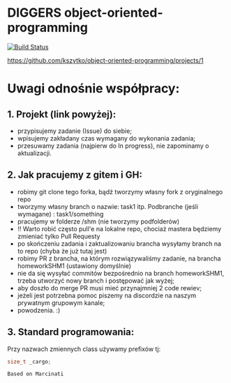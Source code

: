 # DIGGERS object-oriented-programming
[![Build Status](https://travis-ci.org/kszytko/object-oriented-programming.svg?branch=homeworkSHM1)](https://travis-ci.org/kszytko/object-oriented-programming) 

https://github.com/kszytko/object-oriented-programming/projects/1

# Uwagi odnośnie współpracy:

## 1. Projekt (link powyżej):
* przypisujemy zadanie (Issue) do siebie;
* wpisujemy zakładany czas wymagany do wykonania zadania;
* przesuwamy zadania (najpierw do In progress), nie zapominamy o aktualizacji.

## 2. Jak pracujemy z gitem i GH:
* robimy git clone tego forka, bądź tworzymy własny fork z oryginalnego repo
* tworzymy własny branch o nazwie: task1 itp. Podbranche (jeśli wymagane) :  task1/something
* pracujemy w folderze /shm (nie tworzymy podfolderów)
* !! Warto robić często pull'e na lokalne repo, chociaż mastera będziemy zmieniać tylko Pull Requesty
* po skończeniu zadania i zaktualizowaniu brancha wysyłamy branch na to repo (chyba że już tutaj jest)
* robimy PR z brancha, na którym rozwiązywaliśmy zadanie, na brancha homeworkSHM1 (ustawiony domyślnie)
* nie da się wysyłać commitów bezpośrednio na branch homeworkSHM1, trzeba utworzyć nowy branch i postępować jak wyżej;
* aby doszło do merge PR musi mieć przynajmniej 2 code rewiev;
* jeżeli jest potrzebna pomoc piszemy na discordzie na naszym prywatnym grupowym kanale;
* powodzenia. :)

## 3. Standard programowania:
Przy nazwach zmiennych class używamy prefixów tj:
```c++
size_t _cargo;
```

`Based on Marcinati`
